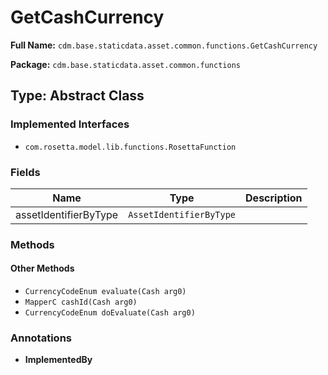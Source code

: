 # GetCashCurrency

**Full Name:** `cdm.base.staticdata.asset.common.functions.GetCashCurrency`

**Package:** `cdm.base.staticdata.asset.common.functions`

## Type: Abstract Class

### Implemented Interfaces

- `com.rosetta.model.lib.functions.RosettaFunction`

### Fields

| Name | Type | Description |
|------|------|-------------|
| assetIdentifierByType | `AssetIdentifierByType` |  |

### Methods

#### Other Methods

- `CurrencyCodeEnum evaluate(Cash arg0)`
- `MapperC cashId(Cash arg0)`
- `CurrencyCodeEnum doEvaluate(Cash arg0)`

### Annotations

- **ImplementedBy**


